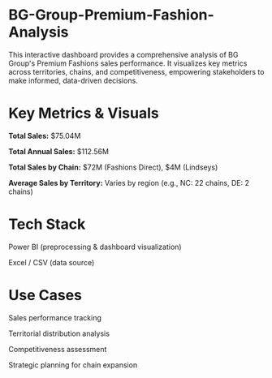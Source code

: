 # BG-Group-Premium-Fashion-Analysis
This interactive dashboard provides a comprehensive analysis of BG Group's Premium Fashions sales performance. It visualizes key metrics across territories, chains, and competitiveness, empowering stakeholders to make informed, data-driven decisions.

# Key Metrics & Visuals
**Total Sales:** $75.04M

**Total Annual Sales:** $112.56M

**Total Sales by Chain:** $72M (Fashions Direct), $4M (Lindseys)

**Average Sales by Territory:** Varies by region (e.g., NC: 22 chains, DE: 2 chains)

# Tech Stack
Power BI (preprocessing & dashboard visualization)

Excel / CSV (data source)

# Use Cases
Sales performance tracking

Territorial distribution analysis

Competitiveness assessment

Strategic planning for chain expansion
